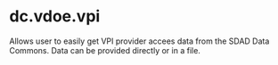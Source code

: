 # dc.vdoe.vpi

Allows user to easily get VPI provider accees data from the SDAD Data Commons.  Data can be provided directly or in a file.
